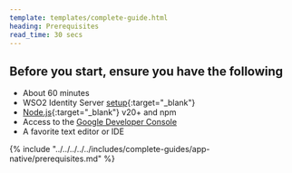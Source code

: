 ```yaml
---
template: templates/complete-guide.html
heading: Prerequisites
read_time: 30 secs
---
```


## Before you start, ensure you have the following

* About 60 minutes
* WSO2 Identity Server [setup](https://is.docs.wso2.com/en/latest/get-started/quick-set-up/){:target="_blank"}
* [Node.js](https://nodejs.org/en/download/package-manager){:target="_blank"} v20+ and npm
* Access to the [Google Developer Console](https://console.developers.google.com/apis/credentials)
* A favorite text editor or IDE

{% include "../../../../../includes/complete-guides/app-native/prerequisites.md" %}
